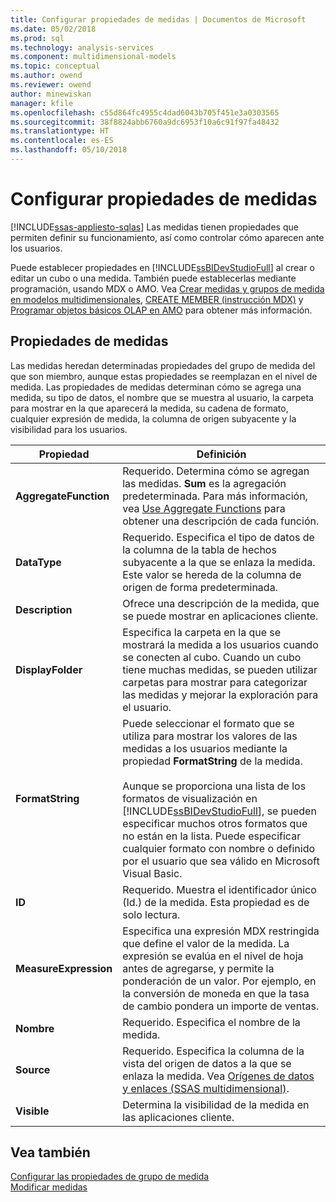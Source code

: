 ```yaml
---
title: Configurar propiedades de medidas | Documentos de Microsoft
ms.date: 05/02/2018
ms.prod: sql
ms.technology: analysis-services
ms.component: multidimensional-models
ms.topic: conceptual
ms.author: owend
ms.reviewer: owend
author: minewiskan
manager: kfile
ms.openlocfilehash: c55d864fc4955c4dad6043b705f451e3a0303565
ms.sourcegitcommit: 38f8824abb6760a9dc6953f10a6c91f97fa48432
ms.translationtype: HT
ms.contentlocale: es-ES
ms.lasthandoff: 05/10/2018
---
```

# <a name="configure-measure-properties"></a>Configurar propiedades de medidas
[!INCLUDE[ssas-appliesto-sqlas](../../includes/ssas-appliesto-sqlas.md)]
  Las medidas tienen propiedades que permiten definir su funcionamiento, así como controlar cómo aparecen ante los usuarios.  
  
 Puede establecer propiedades en [!INCLUDE[ssBIDevStudioFull](../../includes/ssbidevstudiofull-md.md)] al crear o editar un cubo o una medida. También puede establecerlas mediante programación, usando MDX o AMO. Vea [Crear medidas y grupos de medida en modelos multidimensionales](../../analysis-services/multidimensional-models/create-measures-and-measure-groups-in-multidimensional-models.md), [CREATE MEMBER &#40;instrucción MDX&#41;](../../mdx/mdx-data-definition-create-member.md) y [Programar objetos básicos OLAP en AMO](../../analysis-services/multidimensional-models/analysis-management-objects/programming-amo-olap-basic-objects.md) para obtener más información.  
  
## <a name="measure-properties"></a>Propiedades de medidas  
 Las medidas heredan determinadas propiedades del grupo de medida del que son miembro, aunque estas propiedades se reemplazan en el nivel de medida. Las propiedades de medidas determinan cómo se agrega una medida, su tipo de datos, el nombre que se muestra al usuario, la carpeta para mostrar en la que aparecerá la medida, su cadena de formato, cualquier expresión de medida, la columna de origen subyacente y la visibilidad para los usuarios.  
  
|Propiedad|Definición|  
|--------------|----------------|  
|**AggregateFunction**|Requerido. Determina cómo se agregan las medidas. **Sum** es la agregación predeterminada. Para más información, vea [Use Aggregate Functions](../../analysis-services/multidimensional-models/use-aggregate-functions.md) para obtener una descripción de cada función.|  
|**DataType**|Requerido. Especifica el tipo de datos de la columna de la tabla de hechos subyacente a la que se enlaza la medida. Este valor se hereda de la columna de origen de forma predeterminada.|  
|**Description**|Ofrece una descripción de la medida, que se puede mostrar en aplicaciones cliente.|  
|**DisplayFolder**|Especifica la carpeta en la que se mostrará la medida a los usuarios cuando se conecten al cubo. Cuando un cubo tiene muchas medidas, se pueden utilizar carpetas para mostrar para categorizar las medidas y mejorar la exploración para el usuario.|  
|**FormatString**|Puede seleccionar el formato que se utiliza para mostrar los valores de las medidas a los usuarios mediante la propiedad **FormatString** de la medida.<br /><br /> Aunque se proporciona una lista de los formatos de visualización en [!INCLUDE[ssBIDevStudioFull](../../includes/ssbidevstudiofull-md.md)], se pueden especificar muchos otros formatos que no están en la lista. Puede especificar cualquier formato con nombre o definido por el usuario que sea válido en Microsoft Visual Basic.|  
|**ID**|Requerido. Muestra el identificador único (Id.) de la medida. Esta propiedad es de solo lectura.|  
|**MeasureExpression**|Especifica una expresión MDX restringida que define el valor de la medida. La expresión se evalúa en el nivel de hoja antes de agregarse, y permite la ponderación de un valor. Por ejemplo, en la conversión de moneda en que la tasa de cambio pondera un importe de ventas.|  
|**Nombre**|Requerido. Especifica el nombre de la medida.|  
|**Source**|Requerido. Especifica la columna de la vista del origen de datos a la que se enlaza la medida. Vea [Orígenes de datos y enlaces &#40;SSAS multidimensional&#41;](../../analysis-services/multidimensional-models/data-sources-and-bindings-ssas-multidimensional.md).|  
|**Visible**|Determina la visibilidad de la medida en las aplicaciones cliente.|  
  
## <a name="see-also"></a>Vea también  
 [Configurar las propiedades de grupo de medida](../../analysis-services/multidimensional-models/configure-measure-group-properties.md)   
 [Modificar medidas](../../analysis-services/lesson-3-1-modifying-measures.md)  
  
  
